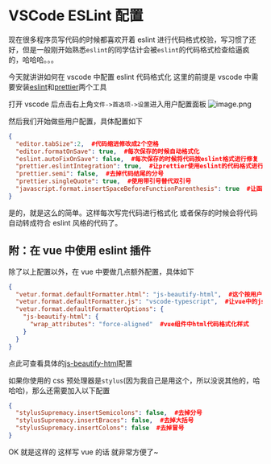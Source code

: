 # VSCode ESLint 配置

现在很多程序员写代码的时候都喜欢开着 eslint 进行代码格式校验，写习惯了还好，但是一般刚开始熟悉`eslint`的同学估计会被`eslint`的代码格式检查给逼疯的，哈哈哈。。。

今天就讲讲如何在 vscode 中配置 eslint 代码格式化
这里的前提是 vscode 中需要安装[eslint](https://marketplace.visualstudio.com/items?itemName=dbaeumer.vscode-eslint)和[prettier](https://marketplace.visualstudio.com/items?itemName=esbenp.prettier-vscode)两个工具

打开 vscode 后点击右上角`文件->首选项->设置`进入用户配置面板
![image.png](http://upload-images.jianshu.io/upload_images/2262344-a8bc3f95865d3296.png?imageMogr2/auto-orient/strip%7CimageView2/2/w/1240)

然后我们开始做些用户配置，具体配置如下

```json
{
  "editor.tabSize":2,  #代码缩进修改成2个空格
  "editor.formatOnSave": true,  #每次保存的时候自动格式化
  "eslint.autoFixOnSave": false,  #每次保存的时候将代码按eslint格式进行修复
  "prettier.eslintIntegration": true,  #让prettier使用eslint的代码格式进行校验
  "prettier.semi": false,  #去掉代码结尾的分号
  "prettier.singleQuote": true,  #使用带引号替代双引号
  "javascript.format.insertSpaceBeforeFunctionParenthesis": true  #让函数(名)和后面的括号之间加个空格
}
```

是的，就是这么的简单。这样每次写完代码进行格式化 或者保存的时候会将代码自动转成符合 eslint 风格的代码了。

## 附：在 vue 中使用 eslint 插件

除了以上配置以外，在 vue 中要做几点额外配置，具体如下

```json
{
  "vetur.format.defaultFormatter.html": "js-beautify-html",  #这个按用户自身习惯选择
  "vetur.format.defaultFormatter.js": "vscode-typescript",  #让vue中的js按编辑器自带的ts格式进行格式化
  "vetur.format.defaultFormatterOptions": {
    "js-beautify-html": {
      "wrap_attributes": "force-aligned"  #vue组件中html代码格式化样式
    }
  }
}
```

点此可查看具体的[js-beautify-html](https://github.com/vuejs/vetur/blob/master/server/src/modes/template/services/htmlFormat.ts)配置

如果你使用的 css 预处理器是`stylus`(因为我自己是用这个，所以没说其他的，哈哈哈)，那么还需要加入以下配置

```json
{
  "stylusSupremacy.insertSemicolons": false,  #去掉分号
  "stylusSupremacy.insertBraces": false,  #去掉大括号
  "stylusSupremacy.insertColons": false  #去掉冒号
}
```

OK 就是这样的 这样写 vue 的话 就非常方便了~
